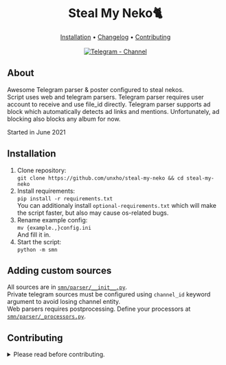 <h1 align="center">Steal My Neko🐈</h1>

<div align="center">
  <a href="#installation">Installation</a> •
  <a href="https://t.me/nekosv/3">Changelog</a> •
  <a href="#contributing">Contributing</a><br><br>
  <a href="https://t.me/nekosv"><img alt="Telegram - Channel" src="https://img.shields.io/badge/Telegram-Channel-blue?style=flat-square&logo=telegram"></img></a>
</div>

## About
Awesome Telegram parser & poster configured to steal nekos.  
Script uses web and telegram parsers. Telegram parser requires user account to receive and use file_id directly.
Telegram parser supports ad block which automatically detects ad links and mentions. Unfortunately, ad blocking also blocks any album for now.

Started in June 2021
## Installation
1. Clone repository:  
```git clone https://github.com/unxho/steal-my-neko && cd steal-my-neko```  
2. Install requirements:  
```pip install -r requirements.txt```  
You can additionaly install `optional-requirements.txt` which will make the script faster, but also may cause os-related bugs.  
3. Rename example config:  
```mv {example.,}config.ini```  
And fill it in.
4. Start the script:  
```python -m smn```

## Adding custom sources
All sources are in [`smn/parser/__init__.py`](https://github.com/unxho/steal-my-neko/blob/master/smn/parser/__init__.py).  
Private telegram sources must be configured using `channel_id` keyword argument to avoid losing channel entity.  
Web parsers requires postprocessing. Define your processors at [`smn/parser/_processors.py`](https://github.com/unxho/steal-my-neko/blob/master/smn/parser/_processors.py).

## Contributing
<details>
<summary>Please read before contributing.</summary>

#### Tools
**Formatter:** [`yapf`](https://github.com/google/yapf)  
**Linter:** [`pylint`](https://github.com/PyCQA/pylint)

#### Always test your changes.  
Do not submit something without at least running the module.  

#### Do not make large changes before discussing them first.
We want to know what exactly you are going to make to give you an advice and make sure you are not wasting your time on it.

#### Do not make formatting PRs.  
We know that our code might be not clean enough, but we don't want to merge, view or get notified about 1-line PR which fixes trailing whitelines. Please don't waste everyone's time with pointless changes.
</details>
